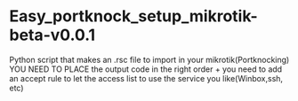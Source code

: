 # Easy_portknock_setup_mikrotik-beta-v0.0.1
Python script that makes an .rsc file to import in your mikrotik(Portknocking)
YOU NEED TO PLACE the output code in the right order + you need to add an accept rule to let the access list to use the service you like(Winbox,ssh, etc)

